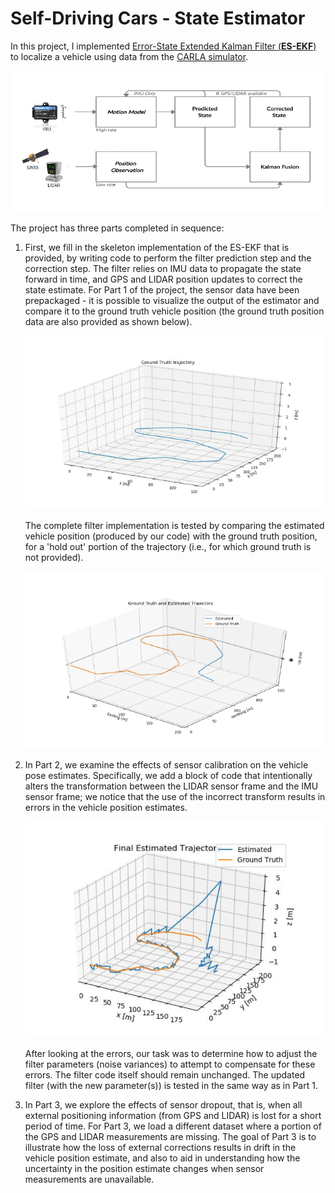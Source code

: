 

# Self-Driving Cars - State Estimator

In this project, I implemented [Error-State Extended Kalman Filter (**ES-EKF**)](https://ieeexplore.ieee.org/document/4420951) to localize a vehicle using data from the [CARLA simulator](https://carla.org/).   

![img](https://github.com/AbdullahBahi/My-Portfolio/blob/master/Self-Driving%20Cars%20-%20State%20Estimator/0.PNG?raw=true)

The project has three parts completed in sequence:  

1.  First, we fill in the skeleton implementation of the ES-EKF that is provided, by writing code to perform the filter prediction step and the correction step. The filter relies on IMU data to propagate the state forward in time, and GPS and LIDAR position updates to correct the state estimate. For Part 1 of the project, the sensor data have been prepackaged - it is possible to visualize the output of the estimator and compare it to the ground truth vehicle position (the ground truth position data are also provided as shown below). 

	![1](https://github.com/AbdullahBahi/My-Portfolio/blob/master/Self-Driving%20Cars%20-%20State%20Estimator/1.PNG?raw=true)

	The complete filter implementation is tested by comparing the estimated vehicle position (produced by our code) with the ground truth position, for a 'hold out' portion of the trajectory (i.e., for which ground truth is not provided).

	![2](https://github.com/AbdullahBahi/My-Portfolio/blob/master/Self-Driving%20Cars%20-%20State%20Estimator/2.PNG?raw=true)
    
2.  In Part 2, we examine the effects of sensor calibration on the vehicle pose estimates. Specifically, we add a block of code that intentionally alters the transformation between the LIDAR sensor frame and the IMU sensor frame; we notice that the use of the incorrect transform results in errors in the vehicle position estimates.
	
	![3](https://github.com/AbdullahBahi/My-Portfolio/blob/master/Self-Driving%20Cars%20-%20State%20Estimator/3.PNG?raw=true)
	
	After looking at the errors, our task was to determine how to adjust the filter parameters (noise variances) to attempt to compensate for these errors. The filter code itself should remain unchanged. The updated filter (with the new parameter(s)) is tested in the same way as in Part 1.
    
3.  In Part 3, we explore the effects of sensor dropout, that is, when all external positioning information (from GPS and LIDAR) is lost for a short period of time. For Part 3, we load a different dataset where a portion of the GPS and LIDAR measurements are missing. The goal of Part 3 is to illustrate how the loss of external corrections results in drift in the vehicle position estimate, and also to aid in understanding how the uncertainty in the position estimate changes when sensor measurements are unavailable.